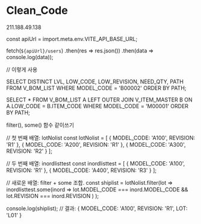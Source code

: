 # Clean_Code

211.188.49.138

const apiUrl = import.meta.env.VITE_API_BASE_URL;

fetch(`${apiUrl}/users`)
.then(res => res.json())
.then(data => console.log(data));

// 이렇게 사용

SELECT DISTINCT LVL, LOW_CODE, LOW_REVISION, NEED_QTY, PATH
FROM V_BOM_LIST
WHERE MODEL_CODE = 'B00002'
ORDER BY PATH;

SELECT \* FROM V_BOM_LIST A
LEFT OUTER JOIN V_ITEM_MASTER B
ON A.LOW_CODE = B.ITEM_CODE
WHERE MODEL_CODE = 'M00001'
ORDER BY PATH;

filter(), some() 함수 같이쓰기

// 첫 번째 배열: lotNolist
const lotNolist = [
{ MODEL_CODE: 'A100', REVISION: 'R1' },
{ MODEL_CODE: 'A200', REVISION: 'R1' },
{ MODEL_CODE: 'A300', REVISION: 'R2' }
];

// 두 번째 배열: inordlisttest
const inordlisttest = [
{ MODEL_CODE: 'A100', REVISION: 'R1' },
{ MODEL_CODE: 'A400', REVISION: 'R3' }
];

// 새로운 배열: filter + some 조합.
const shiplist = lotNolist.filter(lot =>
inordlisttest.some(inord =>
lot.MODEL_CODE === inord.MODEL_CODE && lot.REVISION === inord.REVISION
)
);

console.log(shiplist); // 결과: { MODEL_CODE: 'A100', REVISION: 'R1', LOT: 'L01' }

